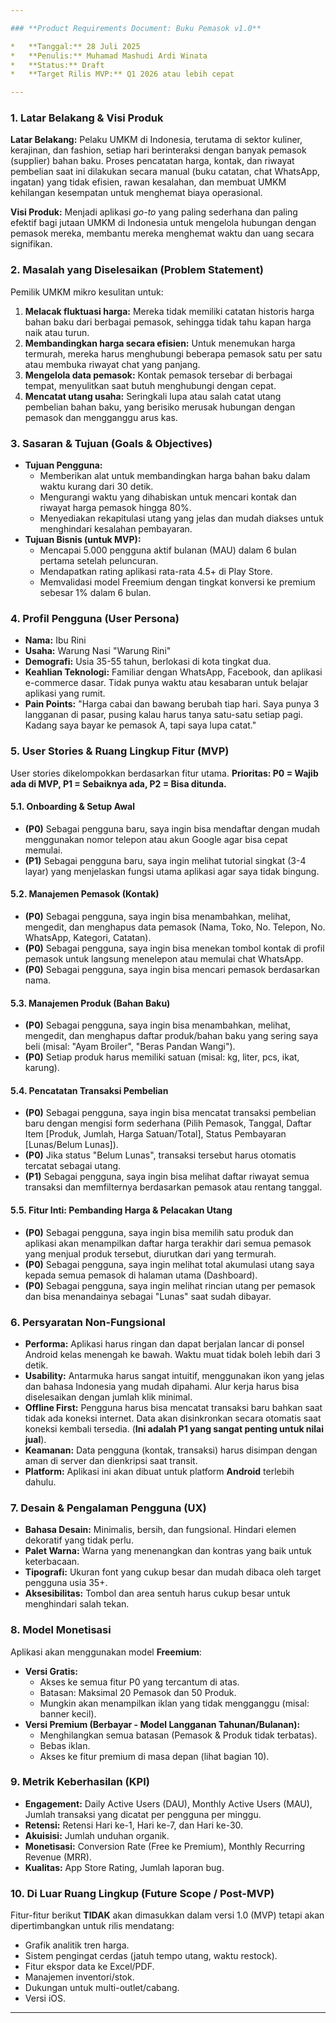 ```yaml
---

### **Product Requirements Document: Buku Pemasok v1.0**

*   **Tanggal:** 28 Juli 2025
*   **Penulis:** Muhamad Mashudi Ardi Winata
*   **Status:** Draft
*   **Target Rilis MVP:** Q1 2026 atau lebih cepat

---
```


### **1. Latar Belakang & Visi Produk**

**Latar Belakang:** Pelaku UMKM di Indonesia, terutama di sektor kuliner, kerajinan, dan fashion, setiap hari berinteraksi dengan banyak pemasok (supplier) bahan baku. Proses pencatatan harga, kontak, dan riwayat pembelian saat ini dilakukan secara manual (buku catatan, chat WhatsApp, ingatan) yang tidak efisien, rawan kesalahan, dan membuat UMKM kehilangan kesempatan untuk menghemat biaya operasional.

**Visi Produk:** Menjadi aplikasi *go-to* yang paling sederhana dan paling efektif bagi jutaan UMKM di Indonesia untuk mengelola hubungan dengan pemasok mereka, membantu mereka menghemat waktu dan uang secara signifikan.

### **2. Masalah yang Diselesaikan (Problem Statement)**

Pemilik UMKM mikro kesulitan untuk:
1.  **Melacak fluktuasi harga:** Mereka tidak memiliki catatan historis harga bahan baku dari berbagai pemasok, sehingga tidak tahu kapan harga naik atau turun.
2.  **Membandingkan harga secara efisien:** Untuk menemukan harga termurah, mereka harus menghubungi beberapa pemasok satu per satu atau membuka riwayat chat yang panjang.
3.  **Mengelola data pemasok:** Kontak pemasok tersebar di berbagai tempat, menyulitkan saat butuh menghubungi dengan cepat.
4.  **Mencatat utang usaha:** Seringkali lupa atau salah catat utang pembelian bahan baku, yang berisiko merusak hubungan dengan pemasok dan mengganggu arus kas.

### **3. Sasaran & Tujuan (Goals & Objectives)**

*   **Tujuan Pengguna:**
    *   Memberikan alat untuk membandingkan harga bahan baku dalam waktu kurang dari 30 detik.
    *   Mengurangi waktu yang dihabiskan untuk mencari kontak dan riwayat harga pemasok hingga 80%.
    *   Menyediakan rekapitulasi utang yang jelas dan mudah diakses untuk menghindari kesalahan pembayaran.
*   **Tujuan Bisnis (untuk MVP):**
    *   Mencapai 5.000 pengguna aktif bulanan (MAU) dalam 6 bulan pertama setelah peluncuran.
    *   Mendapatkan rating aplikasi rata-rata 4.5+ di Play Store.
    *   Memvalidasi model Freemium dengan tingkat konversi ke premium sebesar 1% dalam 6 bulan.

### **4. Profil Pengguna (User Persona)**

*   **Nama:** Ibu Rini
*   **Usaha:** Warung Nasi "Warung Rini"
*   **Demografi:** Usia 35-55 tahun, berlokasi di kota tingkat dua.
*   **Keahlian Teknologi:** Familiar dengan WhatsApp, Facebook, dan aplikasi e-commerce dasar. Tidak punya waktu atau kesabaran untuk belajar aplikasi yang rumit.
*   **Pain Points:** "Harga cabai dan bawang berubah tiap hari. Saya punya 3 langganan di pasar, pusing kalau harus tanya satu-satu setiap pagi. Kadang saya bayar ke pemasok A, tapi saya lupa catat."

### **5. User Stories & Ruang Lingkup Fitur (MVP)**

User stories dikelompokkan berdasarkan fitur utama. **Prioritas: P0 = Wajib ada di MVP, P1 = Sebaiknya ada, P2 = Bisa ditunda.**

#### **5.1. Onboarding & Setup Awal**
*   **(P0)** Sebagai pengguna baru, saya ingin bisa mendaftar dengan mudah menggunakan nomor telepon atau akun Google agar bisa cepat memulai.
*   **(P1)** Sebagai pengguna baru, saya ingin melihat tutorial singkat (3-4 layar) yang menjelaskan fungsi utama aplikasi agar saya tidak bingung.

#### **5.2. Manajemen Pemasok (Kontak)**
*   **(P0)** Sebagai pengguna, saya ingin bisa menambahkan, melihat, mengedit, dan menghapus data pemasok (Nama, Toko, No. Telepon, No. WhatsApp, Kategori, Catatan).
*   **(P0)** Sebagai pengguna, saya ingin bisa menekan tombol kontak di profil pemasok untuk langsung menelepon atau memulai chat WhatsApp.
*   **(P0)** Sebagai pengguna, saya ingin bisa mencari pemasok berdasarkan nama.

#### **5.3. Manajemen Produk (Bahan Baku)**
*   **(P0)** Sebagai pengguna, saya ingin bisa menambahkan, melihat, mengedit, dan menghapus daftar produk/bahan baku yang sering saya beli (misal: "Ayam Broiler", "Beras Pandan Wangi").
*   **(P0)** Setiap produk harus memiliki satuan (misal: kg, liter, pcs, ikat, karung).

#### **5.4. Pencatatan Transaksi Pembelian**
*   **(P0)** Sebagai pengguna, saya ingin bisa mencatat transaksi pembelian baru dengan mengisi form sederhana (Pilih Pemasok, Tanggal, Daftar Item [Produk, Jumlah, Harga Satuan/Total], Status Pembayaran [Lunas/Belum Lunas]).
*   **(P0)** Jika status "Belum Lunas", transaksi tersebut harus otomatis tercatat sebagai utang.
*   **(P1)** Sebagai pengguna, saya ingin bisa melihat daftar riwayat semua transaksi dan memfilternya berdasarkan pemasok atau rentang tanggal.

#### **5.5. Fitur Inti: Pembanding Harga & Pelacakan Utang**
*   **(P0)** Sebagai pengguna, saya ingin bisa memilih satu produk dan aplikasi akan menampilkan daftar harga terakhir dari semua pemasok yang menjual produk tersebut, diurutkan dari yang termurah.
*   **(P0)** Sebagai pengguna, saya ingin melihat total akumulasi utang saya kepada semua pemasok di halaman utama (Dashboard).
*   **(P0)** Sebagai pengguna, saya ingin melihat rincian utang per pemasok dan bisa menandainya sebagai "Lunas" saat sudah dibayar.

### **6. Persyaratan Non-Fungsional**

*   **Performa:** Aplikasi harus ringan dan dapat berjalan lancar di ponsel Android kelas menengah ke bawah. Waktu muat tidak boleh lebih dari 3 detik.
*   **Usability:** Antarmuka harus sangat intuitif, menggunakan ikon yang jelas dan bahasa Indonesia yang mudah dipahami. Alur kerja harus bisa diselesaikan dengan jumlah klik minimal.
*   **Offline First:** Pengguna harus bisa mencatat transaksi baru bahkan saat tidak ada koneksi internet. Data akan disinkronkan secara otomatis saat koneksi kembali tersedia. (**Ini adalah P1 yang sangat penting untuk nilai jual**).
*   **Keamanan:** Data pengguna (kontak, transaksi) harus disimpan dengan aman di server dan dienkripsi saat transit.
*   **Platform:** Aplikasi ini akan dibuat untuk platform **Android** terlebih dahulu.

### **7. Desain & Pengalaman Pengguna (UX)**

*   **Bahasa Desain:** Minimalis, bersih, dan fungsional. Hindari elemen dekoratif yang tidak perlu.
*   **Palet Warna:** Warna yang menenangkan dan kontras yang baik untuk keterbacaan.
*   **Tipografi:** Ukuran font yang cukup besar dan mudah dibaca oleh target pengguna usia 35+.
*   **Aksesibilitas:** Tombol dan area sentuh harus cukup besar untuk menghindari salah tekan.

### **8. Model Monetisasi**

Aplikasi akan menggunakan model **Freemium**:
*   **Versi Gratis:**
    *   Akses ke semua fitur P0 yang tercantum di atas.
    *   Batasan: Maksimal 20 Pemasok dan 50 Produk.
    *   Mungkin akan menampilkan iklan yang tidak mengganggu (misal: banner kecil).
*   **Versi Premium (Berbayar - Model Langganan Tahunan/Bulanan):**
    *   Menghilangkan semua batasan (Pemasok & Produk tidak terbatas).
    *   Bebas iklan.
    *   Akses ke fitur premium di masa depan (lihat bagian 10).

### **9. Metrik Keberhasilan (KPI)**

*   **Engagement:** Daily Active Users (DAU), Monthly Active Users (MAU), Jumlah transaksi yang dicatat per pengguna per minggu.
*   **Retensi:** Retensi Hari ke-1, Hari ke-7, dan Hari ke-30.
*   **Akuisisi:** Jumlah unduhan organik.
*   **Monetisasi:** Conversion Rate (Free ke Premium), Monthly Recurring Revenue (MRR).
*   **Kualitas:** App Store Rating, Jumlah laporan bug.

### **10. Di Luar Ruang Lingkup (Future Scope / Post-MVP)**

Fitur-fitur berikut **TIDAK** akan dimasukkan dalam versi 1.0 (MVP) tetapi akan dipertimbangkan untuk rilis mendatang:
*   Grafik analitik tren harga.
*   Sistem pengingat cerdas (jatuh tempo utang, waktu restock).
*   Fitur ekspor data ke Excel/PDF.
*   Manajemen inventori/stok.
*   Dukungan untuk multi-outlet/cabang.
*   Versi iOS.

---
